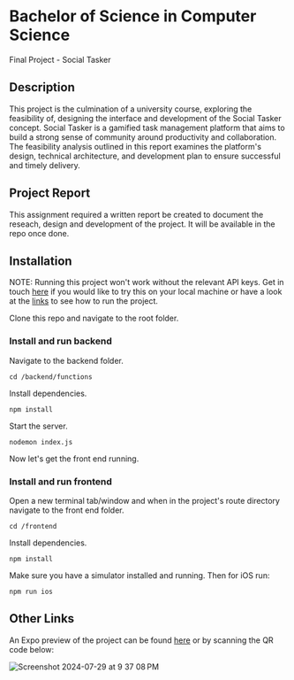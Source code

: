 # Bachelor of Science in Computer Science
Final Project - Social Tasker

## Description
This project is the culmination of a university course, exploring the feasibility of, designing the interface and development of the Social Tasker concept. Social Tasker is a gamified task management platform that aims to build a strong sense of community around productivity and collaboration. The feasibility analysis outlined in this report examines the platform's design, technical architecture, and development plan to ensure successful and timely delivery.

## Project Report
This assignment required a written report be created to document the reseach, design and development of the project. It will be available in the repo once done.

## Installation

NOTE: Running this project won't work without the relevant API keys. Get in touch [here](mailto:bernard.oosthuizen@gmail.com) if you would like to try this on your local machine or have a look at the [links](#other-links) to see how to run the project.

Clone this repo and navigate to the root folder.
### Install and run backend
Navigate to the backend folder.
```
cd /backend/functions
```
Install dependencies.
```
npm install
```
Start the server.
```
nodemon index.js
```

Now let's get the front end running.

### Install and run frontend
Open a new terminal tab/window and when in the project's route directory navigate to the front end folder.
```
cd /frontend
```
Install dependencies.
```
npm install
```
Make sure you have a simulator installed and running. Then for iOS run:
```
npm run ios
```

## Other Links

An Expo preview of the project can be found [here](https://expo.dev/preview/update?message=minor%20loading%20states%20updated&updateRuntimeVersion=1.0.0&createdAt=2024-07-29T09%3A30%3A16.573Z&slug=exp&projectId=45ee6063-a1db-4fb3-b17a-7cb73f337a92&group=01589c5b-01dd-4383-9933-5ba9c48fe8ee)
or by scanning the QR code below: 

![Screenshot 2024-07-29 at 9 37 08 PM](https://github.com/user-attachments/assets/5dbceaad-3f3c-42e5-9499-e1841630e1f1)
